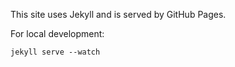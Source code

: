 This site uses Jekyll and is served by GitHub Pages.

For local development:

    jekyll serve --watch
